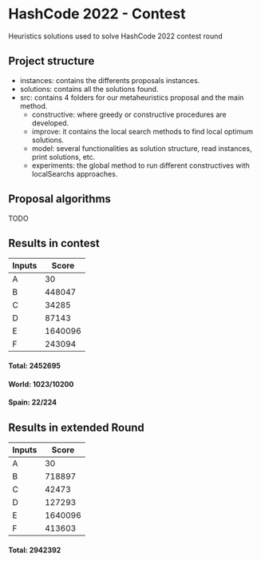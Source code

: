 # HashCode 2022 - Contest
Heuristics solutions used to solve HashCode 2022 contest round

## Project structure

* instances: contains the differents proposals instances.
* solutions: contains all the solutions found.
* src: contains 4 folders for our metaheuristics proposal and the main method.
  - constructive: where greedy or constructive procedures are developed.
  - improve: it contains the local search methods to find local optimum solutions.
  - model: several functionalities as solution structure, read instances, print solutions, etc.
  - experiments: the global method to run different constructives with localSearchs approaches.

## Proposal algorithms

TODO


## Results in contest

Inputs  | Score
------- | -------
A       |  30
B       |  448047
C       |  34285
D       |  87143
E       |  1640096
F		|  243094


#### Total: 2452695

#### World: 1023/10200
#### Spain: 22/224


## Results in extended Round

Inputs  | Score
------- | -------
A       |  30
B       |  718897
C       |  42473
D       |  127293
E       |  1640096
F	    |  413603

#### Total: 2942392
